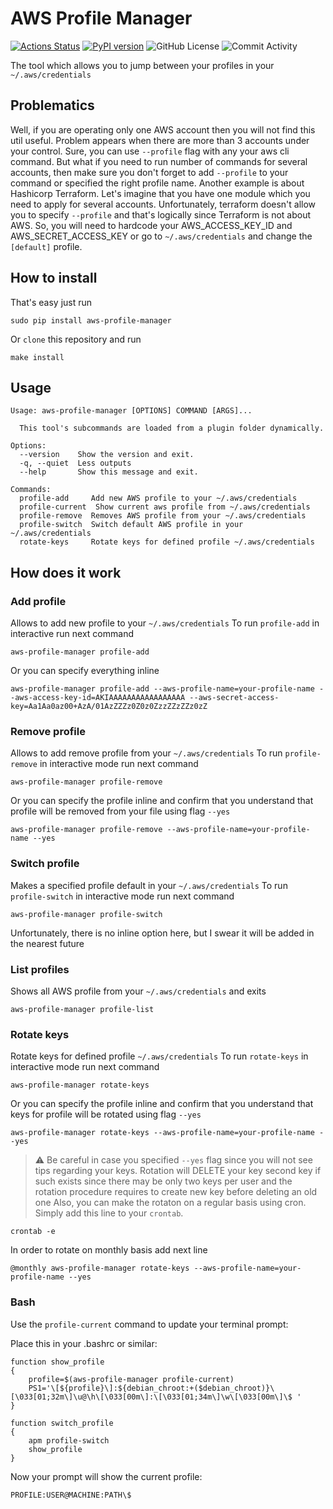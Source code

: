 # AWS Profile Manager

[![Actions Status](https://github.com/99stealth/aws-profile-manager/workflows/Check%20and%20Test/badge.svg)](https://github.com/99stealth/aws-profile-manager/actions)
[![PyPI version](https://badge.fury.io/py/aws-profile-manager.svg)](https://badge.fury.io/py/aws-profile-manager)
![GitHub License](https://img.shields.io/github/license/99stealth/aws-profile-manager)
![Commit Activity](https://img.shields.io/github/commit-activity/m/99stealth/aws-profile-manager)

The tool which allows you to jump between your profiles in your `~/.aws/credentials`

## Problematics
Well, if you are operating only one AWS account then you will not find this util useful. Problem appears when there are more than 3 accounts under your control. Sure, you can use `--profile` flag with any your aws cli command. But what if you need to run number of commands for several accounts, then make sure you don't forget to add `--profile` to your command or specified the right profile name. 
Another example is about Hashicorp Terraform. Let's imagine that you have one module which you need to apply for several accounts. Unfortunately, terraform doesn't allow you to specify `--profile` and that's logically since Terraform is not about AWS. So, you will need to hardcode your AWS_ACCESS_KEY_ID and AWS_SECRET_ACCESS_KEY or go to `~/.aws/credentials` and change the `[default]` profile.

## How to install
That's easy just run
```
sudo pip install aws-profile-manager
```
Or `clone` this repository and run
```
make install
```

## Usage

```
Usage: aws-profile-manager [OPTIONS] COMMAND [ARGS]...

  This tool's subcommands are loaded from a plugin folder dynamically.

Options:
  --version    Show the version and exit.
  -q, --quiet  Less outputs
  --help       Show this message and exit.

Commands:
  profile-add     Add new AWS profile to your ~/.aws/credentials
  profile-current  Show current aws profile from ~/.aws/credentials
  profile-remove  Removes AWS profile from your ~/.aws/credentials
  profile-switch  Switch default AWS profile in your ~/.aws/credentials
  rotate-keys     Rotate keys for defined profile ~/.aws/credentials
```

## How does it work
### Add profile
Allows to add new profile to your `~/.aws/credentials`
To run `profile-add` in interactive run next command
```
aws-profile-manager profile-add
```
Or you can specify everything inline
```
aws-profile-manager profile-add --aws-profile-name=your-profile-name --aws-access-key-id=AKIAAAAAAAAAAAAAAAAA --aws-secret-access-key=Aa1Aa0az00+AzA/01AzZZZz0Z0z0ZzzZZzZZz0zZ
```

### Remove profile
Allows to add remove profile from your `~/.aws/credentials`
To run `profile-remove` in interactive mode run next command
```
aws-profile-manager profile-remove
```
Or you can specify the profile inline and confirm that you understand that profile will be removed from your file using flag `--yes`
```
aws-profile-manager profile-remove --aws-profile-name=your-profile-name --yes
```

### Switch profile 
Makes a specified profile default in your `~/.aws/credentials`
To run `profile-switch` in interactive mode run next command
```
aws-profile-manager profile-switch
```
Unfortunately, there is no inline option here, but I swear it will be added in the nearest future

### List profiles
Shows all AWS profile from your `~/.aws/credentials` and exits
```
aws-profile-manager profile-list
```

### Rotate keys
Rotate keys for defined profile `~/.aws/credentials`
To run `rotate-keys` in interactive mode run next command
```
aws-profile-manager rotate-keys 
```
Or you can specify the profile inline and confirm that you understand that keys for profile will be rotated using flag `--yes`
```
aws-profile-manager rotate-keys --aws-profile-name=your-profile-name --yes
```
> :warning: Be careful in case you specified `--yes` flag since you will not see tips regarding your keys. Rotation will DELETE your key second key if such exists since there may be only two keys per user and the rotation procedure requires to create new key before deleting an old one
Also, you can make the rotaton on a regular basis using cron. Simply add this line to your `crontab`.
```
crontab -e
```
In order to rotate on monthly basis add next line
```
@monthly aws-profile-manager rotate-keys --aws-profile-name=your-profile-name --yes
```

### Bash

Use the `profile-current` command to update your terminal prompt:

Place this in your .bashrc or similar:

```
function show_profile
{
    profile=$(aws-profile-manager profile-current)
    PS1='\[${profile}\]:${debian_chroot:+($debian_chroot)}\[\033[01;32m\]\u@\h\[\033[00m\]:\[\033[01;34m\]\w\[\033[00m\]\$ '
}

function switch_profile
{
    apm profile-switch
    show_profile
}
```

Now your prompt will show the current profile:

```
PROFILE:USER@MACHINE:PATH\$ 
```
